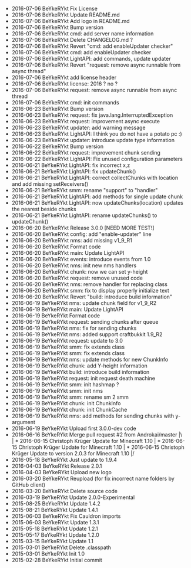 * 2016-07-06 BeYkeRYkt Fix License
* 2016-07-06 BeYkeRYkt Update README.md
* 2016-07-06 BeYkeRYkt Add logo in README.md
* 2016-07-06 BeYkeRYkt Bump version
* 2016-07-06 BeYkeRYkt cmd: add server name information
* 2016-07-06 BeYkeRYkt Delete CHANGELOG.md ?
* 2016-07-06 BeYkeRYkt Revert "cmd: add enableUpdater checker"
* 2016-07-06 BeYkeRYkt cmd: add enableUpdater checker
* 2016-07-06 BeYkeRYkt LightAPI: add commands, update updater
* 2016-07-06 BeYkeRYkt Revert "request: remove async runnable from async thread"
* 2016-07-06 BeYkeRYkt add license header
* 2016-07-06 BeYkeRYkt license: 2016 ? no ?
* 2016-07-06 BeYkeRYkt request: remove async runnable from async thread
* 2016-07-06 BeYkeRYkt cmd: init commands
* 2016-06-23 BeYkeRYkt Bump version
* 2016-06-23 BeYkeRYkt request: fix java.lang.InterruptedException
* 2016-06-23 BeYkeRYkt request: improvement async execute
* 2016-06-23 BeYkeRYkt updater: add warning message
* 2016-06-23 BeYkeRYkt LightAPI: I think you do not have a potato pc :)
* 2016-06-23 BeYkeRYkt updater: introduce update type information
* 2016-06-22 BeYkeRYkt Bump version
* 2016-06-22 BeYkeRYkt request: improvement chunk sending
* 2016-06-22 BeYkeRYkt LightAPI: Fix unused configuration parameters
* 2016-06-21 BeYkeRYkt LightAPI: fix incorrect x,z
* 2016-06-21 BeYkeRYkt LightAPI: fix updateChunk()
* 2016-06-21 BeYkeRYkt LightAPI: correct collectChunks with location and add missing setReceivers()
* 2016-06-21 BeYkeRYkt smm: rename "support" to "handler"
* 2016-06-21 BeYkeRYkt LightAPI: add methods for single update chunk
* 2016-06-21 BeYkeRYkt LightAPI: now updateChunks(location) updates the nearest beside chunks
* 2016-06-21 BeYkeRYkt LightAPI: rename updateChunks() to updateChunk()
* 2016-06-20 BeYkeRYkt Release 3.0.0 [NEED MORE TEST!]
* 2016-06-20 BeYkeRYkt config: add "enable-updater" line
* 2016-06-20 BeYkeRYkt nms: add missing v1_9_R1
* 2016-06-20 BeYkeRYkt Format code
* 2016-06-20 BeYkeRYkt main: Update LightAPI
* 2016-06-20 BeYkeRYkt events: introduce events from 1.0
* 2016-06-20 BeYkeRYkt nms: init new nms handlers
* 2016-06-20 BeYkeRYkt chunk: now we can set y-height
* 2016-06-20 BeYkeRYkt request: remove unused code
* 2016-06-20 BeYkeRYkt nms: remove handler for replacing class
* 2016-06-20 BeYkeRYkt smm: fix to display properly initialize text
* 2016-06-20 BeYkeRYkt Revert "build: introduce build information"
* 2016-06-19 BeYkeRYkt nms: update chunk field for v1_9_R2
* 2016-06-19 BeYkeRYkt main: Update LightAPI
* 2016-06-19 BeYkeRYkt Format code
* 2016-06-19 BeYkeRYkt request: sending chunks after queue
* 2016-06-19 BeYkeRYkt nms: fix for sending chunks
* 2016-06-19 BeYkeRYkt nms: added support craftbukkit 1.9_R2
* 2016-06-19 BeYkeRYkt request: update to 3.0
* 2016-06-19 BeYkeRYkt smm: fix extends class
* 2016-06-19 BeYkeRYkt smm: fix extends class
* 2016-06-19 BeYkeRYkt nms: update methods for new ChunkInfo
* 2016-06-19 BeYkeRYkt chunk: add Y-height information
* 2016-06-19 BeYkeRYkt build: introduce build information
* 2016-06-19 BeYkeRYkt request: init request death machine
* 2016-06-19 BeYkeRYkt smm: init hashmap ?
* 2016-06-19 BeYkeRYkt smm: init nms
* 2016-06-19 BeYkeRYkt smm: rename sm 2 smm
* 2016-06-19 BeYkeRYkt chunk: init ChunkInfo
* 2016-06-19 BeYkeRYkt chunk: init ChunkCache
* 2016-06-19 BeYkeRYkt nms: add methods for sending chunks with y-argument
* 2016-06-19 BeYkeRYkt Upload first 3.0.0-dev code
*   2016-06-16 BeYkeRYkt Merge pull request #2 from Androkai/master
|\  
| * 2016-06-15 Christoph Krüger Update for Minecraft 1.10
| * 2016-06-15 Christoph Krüger Update for Minecraft 1.10
| * 2016-06-15 Christoph Krüger Update to version 2.0.3 for Minecraft 1.10
|/  
* 2016-05-18 BeYkeRYkt Just update to 1.9.4
* 2016-04-03 BeYkeRYkt Release 2.0.1
* 2016-04-03 BeYkeRYkt Upload new logo
* 2016-03-20 BeYkeRYkt Reupload (for fix incorrect name folders by GitHub client)
* 2016-03-20 BeYkeRYkt Delete source code
* 2016-03-19 BeYkeRYkt Update 2.0.0-Experimental
* 2015-08-25 BeYkeRYkt Update 1.4.2
* 2015-08-21 BeYkeRYkt Update 1.4.1
* 2015-06-03 BeYkeRYkt Fix Cauldron imports
* 2015-06-03 BeYkeRYkt Update 1.3.1
* 2015-05-18 BeYkeRYkt Update 1.2.1
* 2015-05-17 BeYkeRYkt Update 1.2.0
* 2015-03-15 BeYkeRYkt Update 1.1
* 2015-03-01 BeYkeRYkt Delete .classpath
* 2015-03-01 BeYkeRYkt Init 1.0
* 2015-02-28 BeYkeRYkt Initial commit